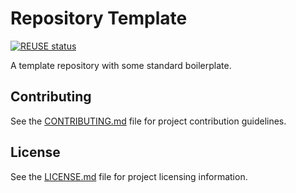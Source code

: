 # Repository Template

[![REUSE status](https://api.reuse.software/badge/github.com/cgnd/repository-template)](https://api.reuse.software/info/github.com/cgnd/repository-template)

A template repository with some standard boilerplate.

## Contributing

See the [CONTRIBUTING.md](CONTRIBUTING.md) file for project contribution guidelines.

## License

See the [LICENSE.md](LICENSE.md) file for project licensing information.
